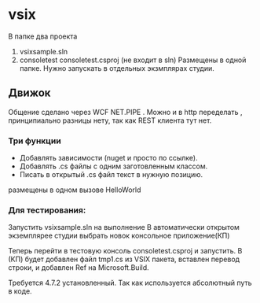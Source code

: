 # vsix
В папке два проекта
1. vsixsample.sln
2. consoletest consoletest.csproj (не входит в sln)
Размещены в одной папке. Нужно запускать в отдельных экзмплярах студии.

## Движок
Общение сделано через WCF NET.PIPE . Можно и в http переделать , принципиально разницы нету, так как REST клиента тут нет.

 ### Три функции

* Добавлять зависимости (nuget и просто по ссылке).
* Добавлять .cs файлы с одним заготовленным классом.
* Писать в открытый .cs файл текст в нужную позицию.

размещены в одном вызове HelloWorld

### Для тестирования:
Запустить vsixsample.sln на выполнение
В автоматически открытом экземплярее студии выбрать новок консольное приложение(КП)

Теперь перейти в тестовую консоль consoletest.csproj  и запустить.
В (КП) будет добавлен файл tmp1.cs из VSIX пакета, вставлен перевод строки, и добавлен Ref на Microsoft.Build.

Требуется 4.7.2 установленный. Так как используется абсолютный путь в коде.
